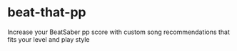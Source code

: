 # beat-that-pp
Increase your BeatSaber pp score with custom song recommendations that fits your level and play style
